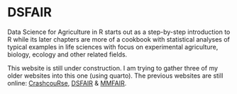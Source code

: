 # DSFAIR

Data Science for Agriculture in R starts out as a step-by-step introduction to R while its later chapters are more of a cookbook with statistical analyses of typical examples in life sciences with focus on experimental agriculture, biology, ecology and other related fields.

This website is still under construction. I am trying to gather three of my older websites into this one (using quarto). The previous websites are still online: [CrashcouRse](https://schmidtpaul.github.io/crashcouRse/index.html), [DSFAIR](https://schmidtpaul.github.io/DSFAIR/) & [MMFAIR](https://schmidtpaul.github.io/MMFAIR/).
